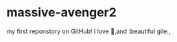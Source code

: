 massive-avenger2
================
my first reponstory on GitHub!
I love :pizza:,and :beautiful gile:,
